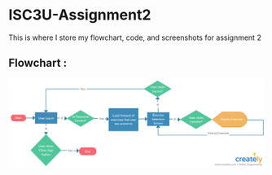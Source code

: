 # ISC3U-Assignment2
This is where I store my flowchart, code, and screenshots for assignment 2
## Flowchart : 
![](https://github.com/kwood3/ISC3U-Assignment2/blob/master/Assign2/Flowchart.png)
